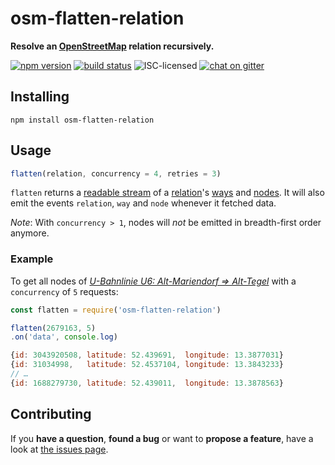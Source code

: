 # osm-flatten-relation

**Resolve an [OpenStreetMap](http://www.openstreetmap.org) relation recursively.**

[![npm version](https://img.shields.io/npm/v/osm-flatten-relation.svg)](https://www.npmjs.com/package/osm-flatten-relation)
[![build status](https://img.shields.io/travis/derhuerst/osm-flatten-relation.svg)](https://travis-ci.org/derhuerst/osm-flatten-relation)
![ISC-licensed](https://img.shields.io/github/license/derhuerst/osm-flatten-relation.svg)
[![chat on gitter](https://badges.gitter.im/derhuerst.svg)](https://gitter.im/derhuerst)


## Installing

```
npm install osm-flatten-relation
```


## Usage

```js
flatten(relation, concurrency = 4, retries = 3)
```

`flatten` returns a [readable stream](https://nodejs.org/api/stream.html#stream_class_stream_readable) of a [relation](http://wiki.openstreetmap.org/wiki/Elements#Relation)'s [ways](http://wiki.openstreetmap.org/wiki/Elements#Way) and [nodes](http://wiki.openstreetmap.org/wiki/Elements#Node). It will also emit the events `relation`, `way` and `node` whenever it fetched data.

*Note*: With `concurrency > 1`, nodes will *not* be emitted in breadth-first order anymore.

### Example

To get all nodes of [*U-Bahnlinie U6: Alt-Mariendorf => Alt-Tegel*](http://www.openstreetmap.org/relation/2679163) with a `concurrency` of `5` requests:

```js
const flatten = require('osm-flatten-relation')

flatten(2679163, 5)
.on('data', console.log)
```

```js
{id: 3043920508, latitude: 52.439691,  longitude: 13.3877031}
{id: 31034998,   latitude: 52.4537104, longitude: 13.3843233}
// …
{id: 1688279730, latitude: 52.439011,  longitude: 13.3878563}
```


## Contributing

If you **have a question**, **found a bug** or want to **propose a feature**, have a look at [the issues page](https://github.com/derhuerst/osm-flatten-relation/issues).
